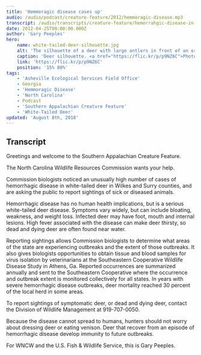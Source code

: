 ```yaml
---
title: 'Hemmoragic disease cases up'
audio: /audio/podcast/creature-feature/2012/hemmoragic-disease.mp3
transcript: /audio/transcripts/creature-feature/hemorrahgic-disease-in-western-north-carolina.pdf
date: 2012-04-25T00:00:00.000Z
author: 'Gary Peeples'
hero:
    name: white-tailed-deer-silhouette.jpg
    alt: 'The silhouette of a deer with large antlers in front of an orange sky.'
    caption: 'Deer silhouette. <a href="https://flic.kr/p/p9NZ6C">Photo</a> by USFWS.'
    link: 'https://flic.kr/p/p9NZ6C'
    position: '15% 80%'
tags:
    - 'Asheville Ecological Services Field Office'
    - Georgia
    - 'Hemmoragic Disease'
    - 'North Carolina'
    - Podcast
    - 'Southern Appalachian Creature Feature'
    - 'White-Tailed Deer'
updated: 'August 8th, 2018'
---
```


## Transcript

Greetings and welcome to the Southern Appalachian Creature Feature.

The North Carolina Wildlife Resources Commission wants your help.

Commission biologists noticed an unusually high number of cases of hemorrhagic disease in white-tailed deer in Wilkes and Surry counties, and are asking the public to report sightings of sick or diseased animals.

Hemorrhagic disease has no human health implications, but is a serious white-tailed deer disease. Symptoms vary widely, but can include bloating, weakness, and weight loss. Infected deer may have foot, mouth and internal lesions. High fever associated with the disease can make deer thirsty, so dead and dying deer are often found near water.  

Reporting sightings allows Commission biologists to determine what areas of the state are experiencing outbreaks and the extent of those outbreaks. It also gives biologists opportunities to obtain tissue and blood samples for virus isolation by veterinarians at the Southeastern Cooperative Wildlife Disease Study in Athens, Ga. Reported occurrences are summarized annually and sent to the Southeastern Cooperative where the occurrence and outbreak extent is monitored collectively for all states. In years with severe hemorrhagic disease outbreaks, deer mortality reached 30 percent of the local herd in some areas.

To report sightings of symptomatic deer, or dead and dying deer, contact the Division of Wildlife Management at 919-707-0050.

Because the disease cannot spread to humans, hunters should not worry about dressing deer or eating venison. Deer that recover from an episode of hemorrhagic disease develop immunity to future outbreaks.

For WNCW and the U.S. Fish & Wildlife Service, this is Gary Peeples.